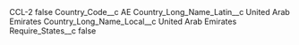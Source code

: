 <?xml version="1.0" encoding="UTF-8"?>
<CustomMetadata xmlns="http://soap.sforce.com/2006/04/metadata" xmlns:xsi="http://www.w3.org/2001/XMLSchema-instance" xmlns:xsd="http://www.w3.org/2001/XMLSchema">
    <label>CCL-2</label>
    <protected>false</protected>
    <values>
        <field>Country_Code__c</field>
        <value xsi:type="xsd:string">AE</value>
    </values>
    <values>
        <field>Country_Long_Name_Latin__c</field>
        <value xsi:type="xsd:string">United Arab Emirates</value>
    </values>
    <values>
        <field>Country_Long_Name_Local__c</field>
        <value xsi:type="xsd:string">United Arab Emirates</value>
    </values>
    <values>
        <field>Require_States__c</field>
        <value xsi:type="xsd:boolean">false</value>
    </values>
</CustomMetadata>

